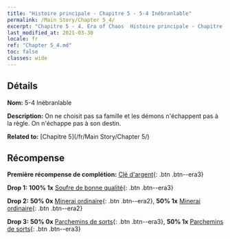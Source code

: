 ```yaml
---
title: "Histoire principale - Chapitre 5 - 5-4 Inébranlable"
permalink: /Main Story/Chapter 5_4/
excerpt: "Chapitre 5 - 4. Era of Chaos  Histoire principale - Chapitre 5_4. 5-4 Inébranlable"
last_modified_at: 2021-03-30
locale: fr
ref: "Chapter 5_4.md"
toc: false
classes: wide
---
```


## Détails

 **Nom:** 5-4 Inébranlable

 **Description:** On ne choisit pas sa famille et les démons n'échappent pas à la règle. On n'échappe pas à son destin.

 **Related to:** [Chapitre 5](/fr/Main Story/Chapter 5/)

## Récompense

 **Première récompense de complétion:** [Clé d'argent](/fr/Items/con_693/){: .btn .btn--era3}

 **Drop 1:** **100% 1x** [Soufre de bonne qualité](/fr/Items/mat_15/){: .btn .btn--era3}

 **Drop 2:** **50% 0x** [Minerai ordinaire](/fr/Items/mat_6/){: .btn .btn--era2}, **50% 1x** [Minerai ordinaire](/fr/Items/mat_6/){: .btn .btn--era2}

 **Drop 3:** **50% 0x** [Parchemins de sorts](/fr/Items/con_694/){: .btn .btn--era3}, **50% 1x** [Parchemins de sorts](/fr/Items/con_694/){: .btn .btn--era3}

